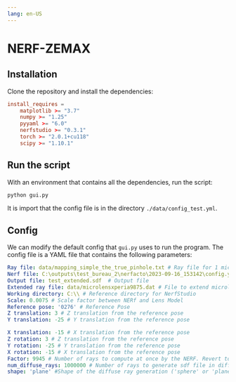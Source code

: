 ```yaml
---
lang: en-US
---
```


# NERF-ZEMAX

## Installation

Clone the repository and install the dependencies:

``` toml
install_requires =
    matplotlib >= "3.7"
    numpy >= "1.25"
    pyyaml >= "6.0"
    nerfstudio >= "0.3.1"
    torch >= "2.0.1+cu118"
    scipy >= "1.10.1"
```


## Run the script

With an environment that contains all the dependencies, run the script:

``` sh
python gui.py
```


It is import that the config file is in the directory `./data/config_test.yml`.

## Config

We can modify the default config that `gui.py` uses to run the program. The config file is a YAML file that contains the following parameters:

``` yaml
Ray file: data/mapping_simple_the_true_pinhole.txt # Ray file for 1 micro-lens
Nerf file: C:\outputs\test_bureau_2\nerfacto\2023-09-16_153142\config.yml # File containing yaml for the NERF
Output file: test_extended.sdf  # Output file
Extended ray file: data/microlensxperia9875.dat # File to extend microlens for our
Working directory: C:\\ # Reference directory for NerfStudio
Scale: 0.0075 # Scale factor between NERf and Lens Model
Reference pose: '0276' # Reference Pose
Z translation: 3 # Z translation from the reference pose
Y translation: -25 # Y translation from the reference pose

X translation: -15 # X translation from the reference pose
Z rotation: 3 # Z translation from the reference pose
Y rotation: -25 # Y translation from the reference pose
X rotation: -15 # X translation from the reference pose
Factor: 9945 # Number of rays to compute at once by the NERF. Revert to 1 if there is any issues
num_diffuse_rays: 1000000 # Number of rays to generate sdf file in diffuse mode. This parameter should be empty for use with gui
shape: 'plane' #Shape of the diffuse ray generation ('sphere' or 'plane')
```
